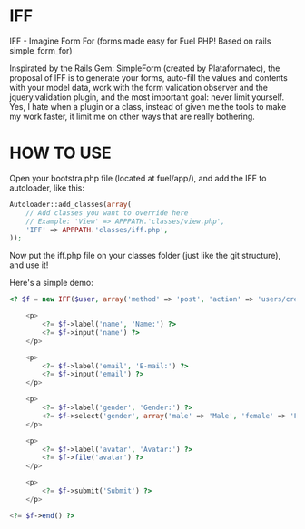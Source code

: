 IFF
===

IFF - Imagine Form For (forms made easy for Fuel PHP! Based on rails simple_form_for)

Inspirated by the Rails Gem: SimpleForm (created by Plataformatec), the proposal of IFF is to generate your forms, auto-fill the values and contents with your model data, work with the form validation observer and the jquery.validation plugin, and the most important goal: never limit yourself.
Yes, I hate when a plugin or a class, instead of given me the tools to make my work faster, it limit me on other ways that are really bothering.


HOW TO USE
===

Open your bootstra.php file (located at fuel/app/), and add the IFF to autoloader, like this:
```php
Autoloader::add_classes(array(
	// Add classes you want to override here
	// Example: 'View' => APPPATH.'classes/view.php',
	'IFF' => APPPATH.'classes/iff.php',
));
```

Now put the iff.php file on your classes folder (just like the git structure), and use it!


Here's a simple demo:

```php
<? $f = new IFF($user, array('method' => 'post', 'action' => 'users/create')) ?>

	<p>
		<?= $f->label('name', 'Name:') ?>
		<?= $f->input('name') ?>
	</p>

	<p>
		<?= $f->label('email', 'E-mail:') ?>
		<?= $f->input('email') ?>
	</p>

	<p>
		<?= $f->label('gender', 'Gender:') ?>
		<?= $f->select('gender', array('male' => 'Male', 'female' => 'Female'), array('has_blank' => 'Select')) ?>
	</p>

	<p>
		<?= $f->label('avatar', 'Avatar:') ?>
		<?= $f->file('avatar') ?>
	</p>

	<p>
		<?= $f->submit('Submit') ?>
	</p>

<?= $f->end() ?>
```
